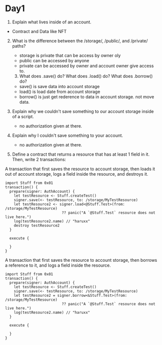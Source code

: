 # Day1

1. Explain what lives inside of an account.

  - Contract and Data like NFT


2. What is the difference between the /storage/, /public/, and /private/ paths?

   - storage is private that can be access by owner oly
   - public can be accessed by anyone
   - private can be accessed by owner and account owner give access to.

   3. What does .save() do? What does .load() do? What does .borrow() do?
   - save() is save data into account storage
   - load() is load date from account storage
   - borrow() is just get rederence to data in account storage. not move data.

4. Explain why we couldn't save something to our account storage inside of a script.
   - no authorization given at there.

5. Explain why I couldn't save something to your account.
   - no authorization given at there.

6. Define a contract that returns a resource that has at least 1 field in it. Then, write 2 transactions:

A transaction that first saves the resource to account storage, then loads it out of account storage, logs a field inside the resource, and destroys it.

```
import Stuff from 0x01
transaction() {
  prepare(signer: AuthAccount) {
    let testResource <- Stuff.createTest()
    signer.save(<- testResource, to: /storage/MyTestResource) 
    let testResource2 <- signer.load<@Stuff.Test>(from: /storage/MyTestResource)
                          ?? panic("A `@Stuff.Test` resource does not live here.")
    log(testResource2.name) // "haruxx"
    destroy testResource2
  }

  execute {

  }
}
```

A transaction that first saves the resource to account storage, then borrows a reference to it, and logs a field inside the resource.

```
import Stuff from 0x01
transaction() {
  prepare(signer: AuthAccount) {
    let testResource <- Stuff.createTest()
    signer.save(<- testResource, to: /storage/MyTestResource) 
    let testResource2 = signer.borrow<&Stuff.Test>(from: /storage/MyTestResource)
                          ?? panic("A `@Stuff.Test` resource does not live here.")
    log(testResource2.name) // "haruxx"
  }

  execute {

  }
}
```
